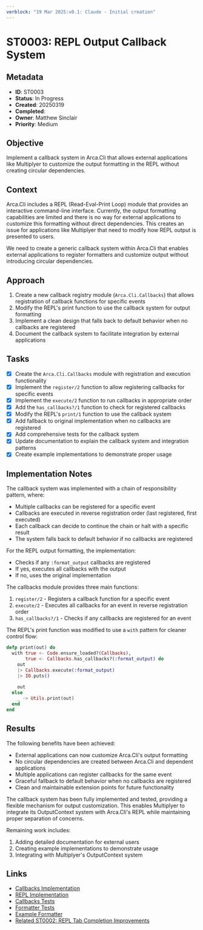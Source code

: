 ```yaml
---
verblock: "19 Mar 2025:v0.1: Claude - Initial creation"
---
```

# ST0003: REPL Output Callback System

## Metadata

- **ID**: ST0003
- **Status**: In Progress
- **Created**: 20250319
- **Completed**: 
- **Owner**: Matthew Sinclair
- **Priority**: Medium

## Objective

Implement a callback system in Arca.Cli that allows external applications like Multiplyer to customize the output formatting in the REPL without creating circular dependencies.

## Context

Arca.Cli includes a REPL (Read-Eval-Print Loop) module that provides an interactive command-line interface. Currently, the output formatting capabilities are limited and there is no way for external applications to customize this formatting without direct dependencies. This creates an issue for applications like Multiplyer that need to modify how REPL output is presented to users.

We need to create a generic callback system within Arca.Cli that enables external applications to register formatters and customize output without introducing circular dependencies.

## Approach

1. Create a new callback registry module (`Arca.Cli.Callbacks`) that allows registration of callback functions for specific events
2. Modify the REPL's print function to use the callback system for output formatting
3. Implement a clean design that falls back to default behavior when no callbacks are registered
4. Document the callback system to facilitate integration by external applications

## Tasks

- [x] Create the `Arca.Cli.Callbacks` module with registration and execution functionality
- [x] Implement the `register/2` function to allow registering callbacks for specific events
- [x] Implement the `execute/2` function to run callbacks in appropriate order
- [x] Add the `has_callbacks?/1` function to check for registered callbacks
- [x] Modify the REPL's `print/1` function to use the callback system
- [x] Add fallback to original implementation when no callbacks are registered
- [x] Add comprehensive tests for the callback system
- [x] Update documentation to explain the callback system and integration patterns
- [x] Create example implementations to demonstrate proper usage

## Implementation Notes

The callback system was implemented with a chain of responsibility pattern, where:
- Multiple callbacks can be registered for a specific event
- Callbacks are executed in reverse registration order (last registered, first executed)
- Each callback can decide to continue the chain or halt with a specific result
- The system falls back to default behavior if no callbacks are registered

For the REPL output formatting, the implementation:
- Checks if any `:format_output` callbacks are registered
- If yes, executes all callbacks with the output
- If no, uses the original implementation

The callbacks module provides three main functions:
1. `register/2` - Registers a callback function for a specific event
2. `execute/2` - Executes all callbacks for an event in reverse registration order
3. `has_callbacks?/1` - Checks if any callbacks are registered for an event

The REPL's print function was modified to use a `with` pattern for cleaner control flow:
```elixir
defp print(out) do
  with true <- Code.ensure_loaded?(Callbacks),
       true <- Callbacks.has_callbacks?(:format_output) do
    out
    |> Callbacks.execute(:format_output)
    |> IO.puts()
    
    out
  else
    _ -> Utils.print(out)
  end
end
```

## Results

The following benefits have been achieved:

- External applications can now customize Arca.Cli's output formatting
- No circular dependencies are created between Arca.Cli and dependent applications
- Multiple applications can register callbacks for the same event
- Graceful fallback to default behavior when no callbacks are registered
- Clean and maintainable extension points for future functionality

The callback system has been fully implemented and tested, providing a flexible mechanism for output customization. This enables Multiplyer to integrate its OutputContext system with Arca.Cli's REPL while maintaining proper separation of concerns.

Remaining work includes:
1. Adding detailed documentation for external users
2. Creating example implementations to demonstrate usage
3. Integrating with Multiplyer's OutputContext system

## Links

- [Callbacks Implementation](/lib/arca_cli/callbacks.ex)
- [REPL Implementation](/lib/arca_cli/repl/repl.ex)
- [Callbacks Tests](/test/arca_cli/callbacks/callbacks_test.exs)
- [Formatter Tests](/test/arca_cli/repl/repl_formatter_test.exs)
- [Example Formatter](/test/arca_cli/callbacks/example_formatter.ex)
- [Related ST0002: REPL Tab Completion Improvements](/stp/prj/st/ST0002.md)